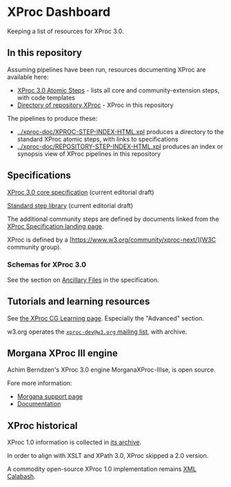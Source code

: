 # XProc Dashboard

Keeping a list of resources for XProc 3.0.

## In this repository

Assuming pipelines have been run, resources documenting XProc are available here:

- [XProc 3.0 Atomic Steps](out/xproc-step-list.html) - lists all core and community-extension steps, with code templates
- [Directory of repository XProc](out/repository-step-list.html) - XProc in this repository

The pipelines to produce these:

- [../xproc-doc/XPROC-STEP-INDEX-HTML.xpl](../xproc-doc/XPROC-STEP-INDEX-HTML.xpl) produces a directory to the standard XProc atomic steps, with links to specifications
- [../xproc-doc/REPOSITORY-STEP-INDEX-HTML.xpl](../xproc-doc/REPOSITORY-STEP-INDEX-HTML.xpl) produces an index or synopsis view of XProc pipelines in this repository


## Specifications

[XProc 3.0 core specification](https://spec.xproc.org/master/head/xproc/) (current editorial draft)

[Standard step library](https://spec.xproc.org/master/head/steps/) (current editorial draft)

The additional community steps are defined by documents linked from the [XProc Specification landing page](https://xproc.org/specifications.html).

XProc is defined by a [https://www.w3.org/community/xproc-next/](W3C community group).

### Schemas for XProc 3.0

See the section on [Ancillary Files](https://spec.xproc.org/master/head/xproc/#ancillary-files) in the specification.

## Tutorials and learning resources

See [the XProc CG Learning page](https://xproc.org/learning.html). Especially the "Advanced" section.

w3.org operates the [`xproc-dev@w3.org` mailing list](https://lists.w3.org/Archives/Public/xproc-dev/), with archive.

## Morgana XProc III engine

Achim Berndzen's XProc 3.0 engine MorganaXProc-IIIse, is open source.

Fore more information:

- [Morgana support page](https://www.xml-project.com/morganaxproc-iiise.html)
- [Documentation](https://www.xml-project.com/manual/index.html)

## XProc historical

XProc 1.0 information is collected in [its archive](https://archive.xproc.org/).

In order to align with XSLT and XPath 3.0, XProc skipped a 2.0 version.

A commodity open-source XProc 1.0 implementation remains [XML Calabash](https://xmlcalabash.com/).

